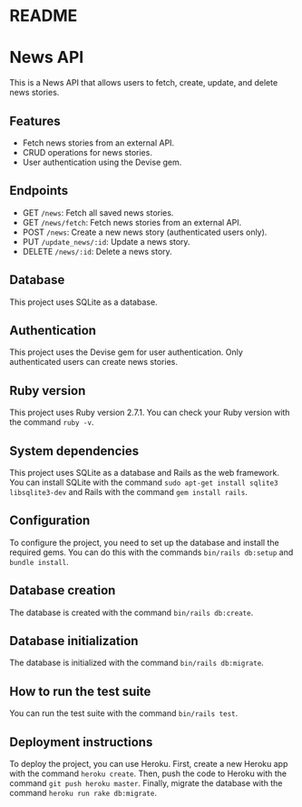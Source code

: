 # README

# News API

This is a News API that allows users to fetch, create, update, and delete news stories.

## Features

- Fetch news stories from an external API.
- CRUD operations for news stories.
- User authentication using the Devise gem.

## Endpoints

- GET `/news`: Fetch all saved news stories.
- GET `/news/fetch`: Fetch news stories from an external API.
- POST `/news`: Create a new news story (authenticated users only).
- PUT `/update_news/:id`: Update a news story.
- DELETE `/news/:id`: Delete a news story.

## Database

This project uses SQLite as a database.

## Authentication

This project uses the Devise gem for user authentication. Only authenticated users can create news stories.
## Ruby version

This project uses Ruby version 2.7.1. You can check your Ruby version with the command `ruby -v`.

## System dependencies

This project uses SQLite as a database and Rails as the web framework. You can install SQLite with the command `sudo apt-get install sqlite3 libsqlite3-dev` and Rails with the command `gem install rails`.

## Configuration

To configure the project, you need to set up the database and install the required gems. You can do this with the commands `bin/rails db:setup` and `bundle install`.

## Database creation

The database is created with the command `bin/rails db:create`.

## Database initialization

The database is initialized with the command `bin/rails db:migrate`.

## How to run the test suite

You can run the test suite with the command `bin/rails test`.

## Deployment instructions

To deploy the project, you can use Heroku. First, create a new Heroku app with the command `heroku create`. Then, push the code to Heroku with the command `git push heroku master`. Finally, migrate the database with the command `heroku run rake db:migrate`.